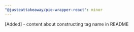 ```yaml
---
"@justeattakeaway/pie-wrapper-react": minor
---
```


[Added] - content about constructing tag name in README
